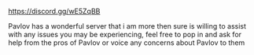 https://discord.gg/wE5ZqBB

Pavlov has a wonderful server that i am more then sure is willing to assist with any issues you may be experiencing, feel free to pop in and ask for help from the pros of Pavlov or voice any concerns about Pavlov to them
